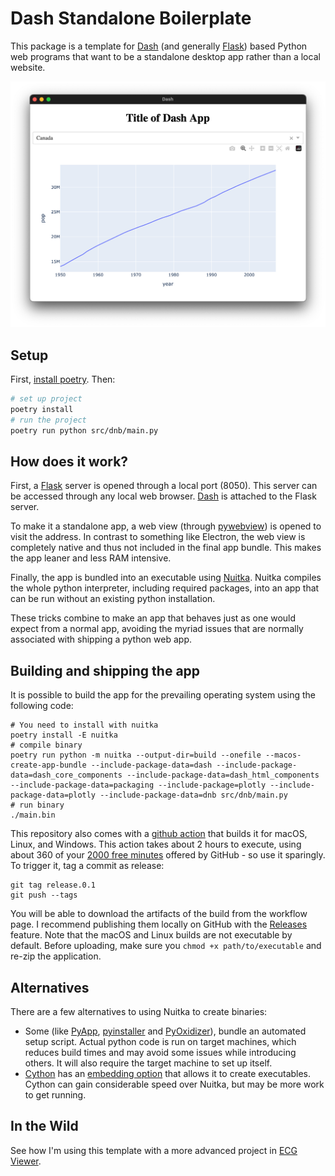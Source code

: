 # Dash Standalone Boilerplate

This package is a template for [Dash](https://dash.plotly.com) (and generally [Flask](https://flask.palletsprojects.com/en/3.0.x/)) based Python web programs that want to be a standalone desktop app rather than a local website.

![screenshot](./docs/screenshot.png)

## Setup

First, [install poetry](https://python-poetry.org/docs/). Then:

```bash
# set up project
poetry install
# run the project
poetry run python src/dnb/main.py
```

## How does it work?

First, a [Flask](https://flask.palletsprojects.com/en/3.0.x/) server is opened through a local port (8050). This server can be accessed through any local web browser. [Dash](https://dash.plotly.com) is attached to the Flask server.

To make it a standalone app, a web view (through [pywebview](https://pywebview.flowrl.com)) is opened to visit the address. In contrast to something like Electron, the web view is completely native and thus not included in the final app bundle. This makes the app leaner and less RAM intensive.

Finally, the app is bundled into an executable using [Nuitka](https://nuitka.net). Nuitka compiles the whole python interpreter, including required packages, into an app that can be run without an existing python installation.

These tricks combine to make an app that behaves just as one would expect from a normal app, avoiding the myriad issues that are normally associated with shipping a python web app.

## Building and shipping the app

It is possible to build the app for the prevailing operating system using the following code:

```
# You need to install with nuitka
poetry install -E nuitka
# compile binary
poetry run python -m nuitka --output-dir=build --onefile --macos-create-app-bundle --include-package-data=dash --include-package-data=dash_core_components --include-package-data=dash_html_components --include-package-data=packaging --include-package=plotly --include-package-data=plotly --include-package-data=dnb src/dnb/main.py
# run binary
./main.bin
```

This repository also comes with a [github action](https://docs.github.com/en/actions) that builds it for macOS, Linux, and Windows. This action takes about 2 hours to execute, using about 360 of your [2000 free minutes](https://docs.github.com/en/billing/managing-billing-for-github-actions/about-billing-for-github-action) offered by GitHub - so use it sparingly. To trigger it, tag a commit as release:

```
git tag release.0.1
git push --tags
```

You will be able to download the artifacts of the build from the workflow page. I recommend publishing them locally on GitHub with the [Releases](https://docs.github.com/en/repositories/releasing-projects-on-github/managing-releases-in-a-repository) feature. Note that the macOS and Linux builds are not executable by default. Before uploading, make sure you `chmod +x path/to/executable` and re-zip the application.

## Alternatives

There are a few alternatives to using Nuitka to create binaries:
- Some (like [PyApp](https://ofek.dev/pyapp/latest/), [pyinstaller](https://pyinstaller.org/en/stable/) and [PyOxidizer](https://pyoxidizer.readthedocs.io/en/stable/)), bundle an automated setup script. Actual python code is run on target machines, which reduces build times and may avoid some issues while introducing others. It will also require the target machine to set up itself.
- [Cython](https://cython.org) has an [embedding option](https://github.com/cython/cython/wiki/EmbeddingCython) that allows it to create executables. Cython can gain considerable speed over Nuitka, but may be more work to get running.

## In the Wild

See how I'm using this template with a more advanced project in [ECG Viewer](https://github.com/Ivorforce/ECG-Viewer/tree/main).
